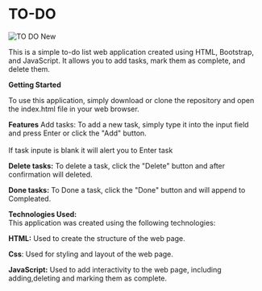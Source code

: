 # TO-DO

![TO DO New](https://user-images.githubusercontent.com/127089537/224529137-d89c2d56-cc7b-4292-ac7b-02cdc2bfbce0.PNG)

This is a simple to-do list web application created using HTML, Bootstrap, and JavaScript. It allows you to add tasks, mark them as complete, and delete them.

<strong>Getting Started</strong>

To use this application, simply download or clone the repository and open the index.html file in your web browser.

<strong>Features</strong>
Add tasks: To add a new task, simply type it into the input field and press Enter or click the "Add" button.</br>
           </br> If task inpute is blank it will alert you to Enter task


<strong>Delete tasks:</strong>
To delete a task, click the "Delete" button and after confirmation will deleted.

<strong>Done tasks:</strong>
To Done a task, click the "Done" button and will append to Compleated.

<strong>Technologies Used:</strong></br>
This application was created using the following technologies:

<strong>HTML:</strong> Used to create the structure of the web page.

<strong>Css</strong>: Used for styling and layout of the web page.

<strong>JavaScript:</strong> Used to add interactivity to the web page, including adding,deleting and marking them as complete.
